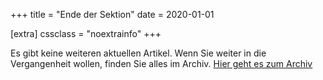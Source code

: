 +++
title = "Ende der Sektion"
date = 2020-01-01

[extra]
cssclass = "noextrainfo"
+++

Es gibt keine weiteren aktuellen Artikel. Wenn Sie weiter in die Vergangenheit wollen, finden Sie alles im Archiv.
[Hier geht es zum Archiv](https://volksschule-partenkirchen.de/archiv/)

<!-- more -->

